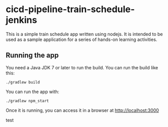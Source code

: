 # cicd-pipeline-train-schedule-jenkins

This is a simple train schedule app written using nodejs. It is intended to be used as a sample application for a series of hands-on learning activities.

<test czy sie komitnie drugi raz>

## Running the app

You need a Java JDK 7 or later to run the build. You can run the build like this:

    ./gradlew build

You can run the app with:

    ./gradlew npm_start

Once it is running, you can access it in a browser at [http://localhost:3000](http://localhost:3000)

test
